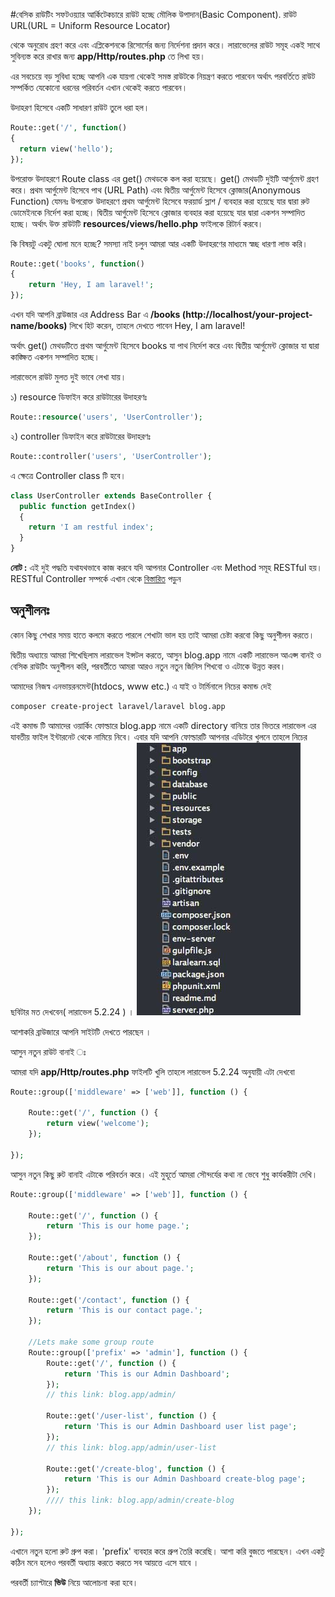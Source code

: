 #বেসিক রাউটিং
সফটওয়্যার আর্কিটেকচারে রাউট হচ্ছে মৌলিক উপাদান(Basic Component). রাউট URL(URL = Uniform Resource Locator)

থেকে অনুরোধ গ্রহণ করে এবং এপ্লিকেশনকে রিসোর্সের জন্য নির্দেশনা প্রদান করে। লারাভেলের রাউট সমূহ একই সাথে সুবিন্যস্ত করে রাখার জন্য **app/Http/routes.php** তে লিখা হয়।

এর সবচেয়ে বড় সুবিধা হচ্ছে আপনি এক যায়গা থেকেই সমস্ত রাউটকে নিয়ন্ত্রণ করতে পারবেন অর্থাৎ পরবর্তিতে রাউট সম্পর্কিত যেকোনো ধরনের পরিবর্তন এখান থেকেই করতে পারবেন।

উদাহরণ হিসেবে একটি সাধারণ রাউট তুলে ধরা হল।
```php
Route::get('/', function()
{
  return view('hello');
});
```

উপরোক্ত উদাহরণে Route class এর get() মেথডকে কল করা হয়েছে।  get() মেথডটি দুইটি আর্গুমেন্ট গ্রহণ করে। প্রথম আর্গুমেন্ট হিসেবে পাথ (URL Path) এবং দ্বিতীয় আর্গুমেন্ট হিসেবে ক্লোজার(Anonymous Function)
যেমনঃ উপরোক্ত উদাহরণে প্রথম আর্গুমেন্ট হিসেবে ফরয়ার্ড স্লাশ / ব্যবহার করা হয়েছে যার দ্বারা রুট ডোমেইনকে নির্দেশ করা হচ্ছে। দ্বিতীয় আর্গুমেন্ট হিসেবে ক্লোজার ব্যবহার করা হয়েছে যার দ্বারা একশন সম্পাদিত হচ্ছে।
অর্থাৎ উক্ত রাউটটি **resources/views/hello.php** ফাইলকে রিটার্ন করবে।

কি বিষয়টু একটু ঘোলা মনে হচ্ছে? সমস্যা নাই চলুন আমরা আর একটি উদাহরণের মাধ্যমে স্বচ্ছ ধারণা লাভ করি।

```php
Route::get('books', function()
{
    return 'Hey, I am laravel!';
});
```
এখন যদি আপনি ব্রাউজার এর Address Bar এ **/books (http://localhost/your-project-name/books)** লিখে হিট করেন, তাহলে দেখতে পাবেন Hey, I am laravel!

অর্থাৎ get() মেথডটিতে প্রথম আর্গুমেন্ট হিসেবে books যা পাথ নির্দেশ করে এবং দ্বিতীয় আর্গুমেন্ট ক্লোজার যা দ্বারা কাঙ্ক্ষিত একশন সম্পাদিত হচ্ছে।

লারাভেলে রাউট মুলত দুই ভাবে লেখা যায়।

১) resource ডিফাইন করে
রাউটারের উদাহরণঃ
```php
Route::resource('users', 'UserController');
```

২) controller ডিফাইন করে
রাউটারের উদাহরণঃ
```php
Route::controller('users', 'UserController');
```

এ ক্ষেত্রে Controller class টি হবে।
```php
class UserController extends BaseController {
  public function getIndex()
  {
    return 'I am restful index';
  }
}
```

**নোট :** এই দুই পদ্ধতি যথাযথভাবে কাজ করবে যদি আপনার Controller এবং  Method সমূহ RESTful হয়।  RESTful Controller সম্পর্কে এখান থেকে [বিস্তারিত](http://laravel.com/docs/5.0/controllers#restful-resource-controllers) পড়ুন

## অনুশীলনঃ

কোন কিছু শেখার সময় হাতে কলমে করতে পারলে শেখাটা ভাল হয় তাই আমরা চেষ্টা করবো কিছু অনুশীলন করতে।

দ্বিতীয় অধ্যায়ে আমরা শিখেছিলাম লারাভেল ইন্সটল করতে, আসুন blog.app নামে একটি লারাভেল আএপ্স বানই ও বেসিক রাউটিং অনুশীলন করি, পরবর্তীতে আমরা আরও নতুন নতুন জিনিস শিখবো ও এটাকে উন্নত করব।

আমাদের নিজস্ব এনভায়রনমেন্ট(htdocs, www etc.) এ যাই ও টার্মিনালে নিচের কমান্ড দেই

```bash
composer create-project laravel/laravel blog.app
```
এই কমান্ড টি আমাদের ওয়ার্কিং ফোল্ডারে blog.app নামে একটি directory বানিয়ে তার ভিতরে লারাভেল এর যাবতীয় ফাইল ইন্টারনেট থেকে নামিয়ে নিবে। এবার যদি আপনি ফোল্ডারটি আপনার এডিটরে খুলনে তাহলে নিচের ছবিটার মত দেখবেন( লারাভেল 5.2.24 )  ।
![Laravel 5.2 File structure](images/laravel-5-2-file-structure.jpg)

আশাকরি ব্রাউজারে আপনি সাইটটি দেখতে পারছেন ।

আসুন নতুন রাউট বানাই ঃ

আমরা যদি  **app/Http/routes.php** ফাইলটি খুলি তাহলে লারাভেল 5.2.24 অনুযায়ী এটা দেখবো

```php
Route::group(['middleware' => ['web']], function () {

    Route::get('/', function () {
        return view('welcome');
    });

});
```
আসুন নতুন কিছু রুট বানাই এটাকে পরিবর্তন করে। এই মুহূর্তে আমরা সৌন্দর্যের কথা না ভেবে শুধু কার্যকরীটা দেখি।

```php
Route::group(['middleware' => ['web']], function () {

    Route::get('/', function () {
        return 'This is our home page.';
    });

    Route::get('/about', function () {
        return 'This is our about page.';
    });

    Route::get('/contact', function () {
        return 'This is our contact page.';
    });

    //Lets make some group route
    Route::group(['prefix' => 'admin'], function () {
        Route::get('/', function () {
            return 'This is our Admin Dashboard';
        });
        // this link: blog.app/admin/

        Route::get('/user-list', function () {
            return 'This is our Admin Dashboard user list page';
        });
        // this link: blog.app/admin/user-list

        Route::get('/create-blog', function () {
            return 'This is our Admin Dashboard create-blog page';
        });
        //// this link: blog.app/admin/create-blog
    });

});
```

এখানে নতুন হলো রুট গ্রুপ করা। 'prefix' ব্যবহার করে গ্রুপ তৈরি করেছি। আশা করি বুজতে পারছেন। এখন একটু কঠিন মনে হলেও পরবর্তী অধ্যায় করতে করতে সব আয়ত্তে এসে যাবে ।


পরবর্তী চ্যাপ্টারে **ভিউ**  নিয়ে আলোচনা করা হবে।

